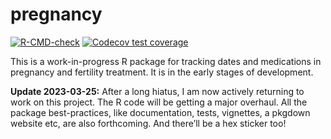
<!-- README.md is generated from README.Rmd. Please edit that file -->

# pregnancy

<!-- badges: start -->

[![R-CMD-check](https://github.com/EllaKaye/pregnancy/actions/workflows/R-CMD-check.yaml/badge.svg)](https://github.com/EllaKaye/pregnancy/actions/workflows/R-CMD-check.yaml)
[![Codecov test
coverage](https://codecov.io/gh/EllaKaye/pregnancy/branch/main/graph/badge.svg)](https://app.codecov.io/gh/EllaKaye/pregnancy?branch=main)
<!-- badges: end -->

This is a work-in-progress R package for tracking dates and medications
in pregnancy and fertility treatment. It is in the early stages of
development.

**Update 2023-03-25:** After a long hiatus, I am now actively returning
to work on this project. The R code will be getting a major overhaul.
All the package best-practices, like documentation, tests, vignettes, a
pkgdown website etc, are also forthcoming. And there’ll be a hex sticker
too!

<!-- ## Installation -->
<!-- You can install the development version of pregnancy from [GitHub](https://github.com/) with: -->
<!-- ``` r -->
<!-- # install.packages("devtools") -->
<!-- devtools::install_github("EllaKaye/pregnancy") -->
<!-- ``` -->
<!-- ## Example -->
<!-- This is a basic example which shows you how to solve a common problem: -->
<!-- ```{r example} -->
<!-- library(pregnancy) -->
<!-- ## basic example code -->
<!-- ``` -->
<!-- What is special about using `README.Rmd` instead of just `README.md`? You can include R chunks like so: -->
<!-- ```{r cars} -->
<!-- summary(cars) -->
<!-- ``` -->
<!-- You'll still need to render `README.Rmd` regularly, to keep `README.md` up-to-date. `devtools::build_readme()` is handy for this. You could also use GitHub Actions to re-render `README.Rmd` every time you push. An example workflow can be found here: <https://github.com/r-lib/actions/tree/v1/examples>. -->
